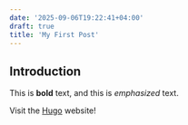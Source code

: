 ```yaml
---
date: '2025-09-06T19:22:41+04:00'
draft: true
title: 'My First Post'
---
```

## Introduction

This is **bold** text, and this is *emphasized* text.

Visit the [Hugo](https://gohugo.io) website!
